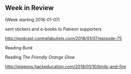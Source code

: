## Week in Review

(Week starting 2018-01-07)

sent stickers and e-books to Patreon supporters

http://podcast.contrafabulists.com/2018/01/07/episode-75

Reading *Bunk*

Reading *The Friendly Orange Glow*

http://pigeons.hackeducation.com/2018/01/10/birds-and-fire
